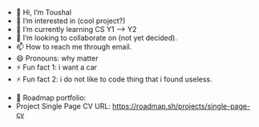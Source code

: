 - 👋 Hi, I’m Toushal
- 👀 I’m interested in (cool project?)
- 🌱 I’m currently learning CS Y1 --> Y2
- 💞️ I’m looking to collaborate on (not yet decided).
- 📫 How to reach me through email.
- 😄 Pronouns: why matter
- ⚡ Fun fact 1: i want a car
- ⚡ Fun fact 2: i do not like to code thing that i found useless.

<!---
Toushal29/... is a ✨ special ✨ repository because its `README.md` (this file) appears on your GitHub profile.
You can click the Preview link to take a look at your changes.
--->

- 👀 Roadmap portfolio:
- Project Single Page CV URL: https://roadmap.sh/projects/single-page-cv